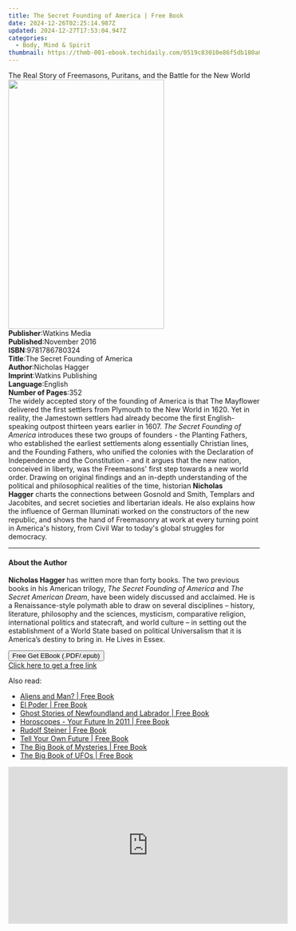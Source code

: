 ```yaml
---
title: The Secret Founding of America | Free Book
date: 2024-12-26T02:25:14.987Z
updated: 2024-12-27T17:53:04.947Z
categories:
  - Body, Mind & Spirit
thumbnail: https://thmb-001-ebook.techidaily.com/0519c83010e86f5db180a0b165099b4f54e8fc2a5dc34aae97ba14d131aa5bf9.jpg
---
```

<main id="book-container">
  <div class="flex flex-col">
    <div class="book-brief flex-1 py-6 px-4 sm:p-6 md:py-10 md:px-8">
      <!-- brief-->
      <div class="book-brief-main">
        The Real Story of Freemasons, Puritans, and the Battle for the New World
      </div>
    </div>
    <div
      class="book-meta-info flex-1 grid gap-4 col-start-1 col-end-3 row-start-1 sm:mb-6 sm:grid-cols-4 lg:gap-6 lg:col-start-2 lg:row-end-6 lg:row-span-6 lg:mb-0"
    >
      <div
        class="book-meta-info-left place-content-center mt-4 p-4 text-sm leading-6 col-start-2 col-span-2 dark:text-slate-400"
      >
        <img
          class="w-full h-500 object-cover rounded-lg sm:h-255 sm:col-span-2 lg:col-span-full"
          src="https://img-001-ebook.techidaily.com/d6609b32ddb59ae4e06d5d1a091be00f8b6ef2fb256dd31231f4e62a0f56aeb7.jpg"
          alt=""
          width="312"
          height="500"
        />
      </div>
      <div
        class="book-meta-info-right mt-2 col-start-1 row-start-2 col-span-3 self-center"
      >
        <!-- meta data  -->
        <div class="flex flex-col px-4 md:px-8">
          <div class="flex-1">
            <strong>Publisher</strong>:<span class="px-2">Watkins Media</span>
          </div>
          <div class="flex-1">
            <strong>Published</strong>:<span class="px-2">November 2016</span>
          </div>
          <div class="flex-1">
            <strong>ISBN</strong>:<span class="px-2">9781786780324</span>
          </div>
          <div class="flex-1">
            <strong>Title</strong>:<span class="px-2"
              >The Secret Founding of America</span
            >
          </div>
          <div class="flex-1">
            <strong>Author</strong>:<span class="px-2">Nicholas Hagger</span>
          </div>
          <div class="flex-1">
            <strong>Imprint</strong>:<span class="px-2"
              >Watkins Publishing</span
            >
          </div>
          <div class="flex-1">
            <strong>Language</strong>:<span class="px-2">English</span>
          </div>
          <div class="flex-1">
            <strong>Number of Pages</strong>:<span class="px-2">352</span>
          </div>
        </div>
      </div>
    </div>
    <div class="book-description flex-1 py-6 px-4 sm:p-6 md:py-10 md:px-8">
      <div class="book-description-main">
        <div accordion-content="" id="description">
          The widely accepted story of the founding of America is that The
          Mayflower delivered the first settlers from Plymouth to the New World
          in 1620. Yet in reality, the Jamestown settlers had already become the
          first English-speaking outpost thirteen years earlier in 1607.&nbsp;<i
            >The Secret Founding of America</i
          >&nbsp;introduces these two groups of founders - the Planting Fathers,
          who established the earliest settlements along essentially Christian
          lines, and the Founding Fathers, who unified the colonies with the
          Declaration of Independence and the Constitution - and it argues that
          the new nation, conceived in liberty, was the Freemasons' first step
          towards a new world order. Drawing on original findings and an
          in-depth understanding of the political and philosophical realities of
          the time, historian&nbsp;<b>Nicholas Hagger</b>&nbsp;charts the
          connections between Gosnold and Smith, Templars and Jacobites, and
          secret societies and libertarian ideals. He also explains how the
          influence of German Illuminati worked on the constructors of the new
          republic, and shows the hand of Freemasonry at work at every turning
          point in America's history, from Civil War to today's global struggles
          for democracy.
        </div>
        <div class="accordion-fader"></div>
      </div>
    </div>
    <div class="book-excerpts flex-1 py-6 px-4 sm:p-6 md:py-10 md:px-8">
      <!-- excerpts-->
      <div class="book-excerpts-main">
        <hr />
        <h4 class="placeholder placeholder-heading">
          <span>About the Author</span>
        </h4>
        <p>
          <b>Nicholas Hagger&nbsp;</b>has written more than forty books. The two
          previous books in his American trilogy,&nbsp;<i
            >The Secret Founding of America</i
          >&nbsp;and&nbsp;<i>The Secret American Dream</i>, have been widely
          discussed and acclaimed. He is a Renaissance-style polymath able to
          draw on several disciplines – history, literature, philosophy and the
          sciences, mysticism, comparative religion, international politics and
          statecraft, and world culture – in setting out the establishment of a
          World State based on political Universalism that it is America’s
          destiny to bring in. He Lives in Essex.
        </p>
      </div>
    </div>
    <div
      class="book-about-author flex-1 py-6 px-4 sm:p-6 md:py-10 md:px-8"
    ></div>
    <div class="book-free-get flex-1 py-6 px-4 sm:p-6 md:py-10 md:px-8">
      <button
        id="btn-free-get"
        class="bg-blue-500 hover:bg-blue-700 text-white font-bold py-2 px-4 rounded"
      >
        Free Get EBook (.PDF/.epub)
      </button>
      <div id="countdown-display" class="px-2 text-lg mt-2"></div>
      <a
        id="free-link"
        class="hidden bg-blue-500 hover:bg-blue-700 text-white font-bold py-2 px-4 rounded"
        href="https://www.ebooks.com/en-us/book/95527297/the-secret-founding-of-america/nicholas-hagger/"
        target="_blank"
        >Click here to get a free link</a
      >
    </div>
    <script>
      let countdownTime = 0;
      let countdownInterval = null;
      document
        .getElementById('btn-free-get')
        .addEventListener('click', startCountdown);
      function startCountdown() {
        countdownTime = new Date().getTime() + 60000 * 3;
        countdownInterval = setInterval(updateCountdown, 1000);
        document.getElementById('btn-free-get').disabled = true;
        document
          .getElementById('btn-free-get')
          .classList.add('bg-gray-500', 'cursor-not-allowed');
      }
      function updateCountdown() {
        let currentTime = new Date().getTime();
        let timeLeft = countdownTime - currentTime;
        let secondsLeft = Math.floor(timeLeft / 1000);
        document.getElementById('countdown-display').innerHTML =
          `Remaining time: ${secondsLeft} seconds.`;
        if (secondsLeft <= 0) {
          clearInterval(countdownInterval);
          document.getElementById('btn-free-get').classList.add('hidden');
          document.getElementById('free-link').classList.remove('hidden');
          document.getElementById('countdown-display').innerHTML = '';
        }
      }
    </script>
  </div>
</main>

<ins class="adsbygoogle"
      style="display:block"
      data-ad-client="ca-pub-7571918770474297"
      data-ad-slot="8358498916"
      data-ad-format="auto"
      data-full-width-responsive="true"></ins>
    

<span class="atpl-alsoreadstyle">Also read:</span>
<div><ul>
<li><a href="https://novels-ebooks.techidaily.com/617406-9780875868189-aliens-and-man/"><u>Aliens and Man? | Free Book</u></a></li>
<li><a href="https://novels-ebooks.techidaily.com/617031-9781451620979-el-poder/"><u>El Poder | Free Book</u></a></li>
<li><a href="https://novels-ebooks.techidaily.com/616616-9781770704695-ghost-stories-of-newfoundland-and-labrador/"><u>Ghost Stories of Newfoundland and Labrador | Free Book</u></a></li>
<li><a href="https://novels-ebooks.techidaily.com/617474-9781849892445-horoscopes-your-future-in-2011/"><u>Horoscopes - Your Future In 2011 | Free Book</u></a></li>
<li><a href="https://novels-ebooks.techidaily.com/619923-9781101154076-rudolf-steiner/"><u>Rudolf Steiner | Free Book</u></a></li>
<li><a href="https://novels-ebooks.techidaily.com/617475-9781849892421-tell-your-own-future/"><u>Tell Your Own Future | Free Book</u></a></li>
<li><a href="https://novels-ebooks.techidaily.com/616639-9781770704565-the-big-book-of-mysteries/"><u>The Big Book of Mysteries | Free Book</u></a></li>
<li><a href="https://novels-ebooks.techidaily.com/616665-9781770704572-the-big-book-of-ufos/"><u>The Big Book of UFOs | Free Book</u></a></li>
</ul></div>

<!-- affiliate ads begin -->
<iframe width="560" height="315" src="https://www.youtube.com/embed/GPk8_xpN_rA?si=YbAdgsjAKsCn_UsB" title="YouTube video player" frameborder="0" allow="accelerometer; autoplay; clipboard-write; encrypted-media; gyroscope; picture-in-picture; web-share" referrerpolicy="strict-origin-when-cross-origin" allowfullscreen></iframe>
<!-- affiliate ads end -->


